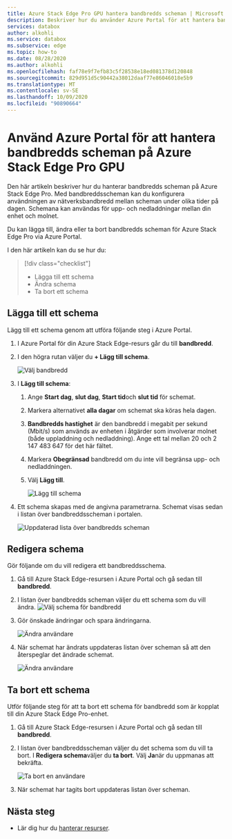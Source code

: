 ```yaml
---
title: Azure Stack Edge Pro GPU hantera bandbredds scheman | Microsoft Docs
description: Beskriver hur du använder Azure Portal för att hantera bandbredds scheman på Azure Stack Edge Pro GPU.
services: databox
author: alkohli
ms.service: databox
ms.subservice: edge
ms.topic: how-to
ms.date: 08/28/2020
ms.author: alkohli
ms.openlocfilehash: faf78e9f7efb83c5f28538e18ed081378d120848
ms.sourcegitcommit: 829d951d5c90442a38012daaf77e86046018e5b9
ms.translationtype: MT
ms.contentlocale: sv-SE
ms.lasthandoff: 10/09/2020
ms.locfileid: "90890664"
---
```

# <a name="use-the-azure-portal-to-manage-bandwidth-schedules-on-your-azure-stack-edge-pro-gpu"></a>Använd Azure Portal för att hantera bandbredds scheman på Azure Stack Edge Pro GPU 

<!--[!INCLUDE [applies-to-skus](../../includes/azure-stack-edge-applies-to-all-sku.md)]-->

Den här artikeln beskriver hur du hanterar bandbredds scheman på Azure Stack Edge Pro. Med bandbreddsscheman kan du konfigurera användningen av nätverksbandbredd mellan scheman under olika tider på dagen. Schemana kan användas för upp- och nedladdningar mellan din enhet och molnet.

Du kan lägga till, ändra eller ta bort bandbredds scheman för Azure Stack Edge Pro via Azure Portal.

I den här artikeln kan du se hur du:

> [!div class="checklist"]
> * Lägga till ett schema
> * Ändra schema
> * Ta bort ett schema


## <a name="add-a-schedule"></a>Lägga till ett schema

Lägg till ett schema genom att utföra följande steg i Azure Portal.

1. I Azure Portal för din Azure Stack Edge-resurs går du till **bandbredd**.
2. I den högra rutan väljer du **+ Lägg till schema**.

    ![Välj bandbredd](media/azure-stack-edge-j-series-manage-bandwidth-schedules/add-schedule-1.png)

3. I **Lägg till schema**: 

   1. Ange **Start dag**, **slut dag**, **Start tid**och **slut tid** för schemat.
   2. Markera alternativet **alla dagar** om schemat ska köras hela dagen.
   3. **Bandbredds hastighet** är den bandbredd i megabit per sekund (Mbit/s) som används av enheten i åtgärder som involverar molnet (både uppladdning och nedladdning). Ange ett tal mellan 20 och 2 147 483 647 för det här fältet.
   4. Markera **Obegränsad** bandbredd om du inte vill begränsa upp- och nedladdningen.
   5. Välj **Lägg till**.

      ![Lägg till schema](media/azure-stack-edge-j-series-manage-bandwidth-schedules/add-schedule-2.png)

3. Ett schema skapas med de angivna parametrarna. Schemat visas sedan i listan över bandbreddsscheman i portalen.

    ![Uppdaterad lista över bandbredds scheman](media/azure-stack-edge-j-series-manage-bandwidth-schedules/add-schedule-3.png)

## <a name="edit-schedule"></a>Redigera schema

Gör följande om du vill redigera ett bandbreddsschema.

1. Gå till Azure Stack Edge-resursen i Azure Portal och gå sedan till **bandbredd**. 
2. I listan över bandbredds scheman väljer du ett schema som du vill ändra.
    ![Välj schema för bandbredd](media/azure-stack-edge-j-series-manage-bandwidth-schedules/modify-schedule-1.png)

3. Gör önskade ändringar och spara ändringarna.

    ![Ändra användare](media/azure-stack-edge-j-series-manage-bandwidth-schedules/modify-schedule-2.png)

4. När schemat har ändrats uppdateras listan över scheman så att den återspeglar det ändrade schemat.

    ![Ändra användare](media/azure-stack-edge-j-series-manage-bandwidth-schedules/modify-schedule-3.png)


## <a name="delete-a-schedule"></a>Ta bort ett schema

Utför följande steg för att ta bort ett schema för bandbredd som är kopplat till din Azure Stack Edge Pro-enhet.

1. Gå till Azure Stack Edge-resursen i Azure Portal och gå sedan till **bandbredd**.  

2. I listan över bandbreddsscheman väljer du det schema som du vill ta bort. I **Redigera schema**väljer du **ta bort**. Välj **Ja**när du uppmanas att bekräfta.

   ![Ta bort en användare](media/azure-stack-edge-j-series-manage-bandwidth-schedules/delete-schedule-2.png)

3. När schemat har tagits bort uppdateras listan över scheman.


## <a name="next-steps"></a>Nästa steg

- Lär dig hur du [hanterar resurser](azure-stack-edge-j-series-manage-shares.md).
